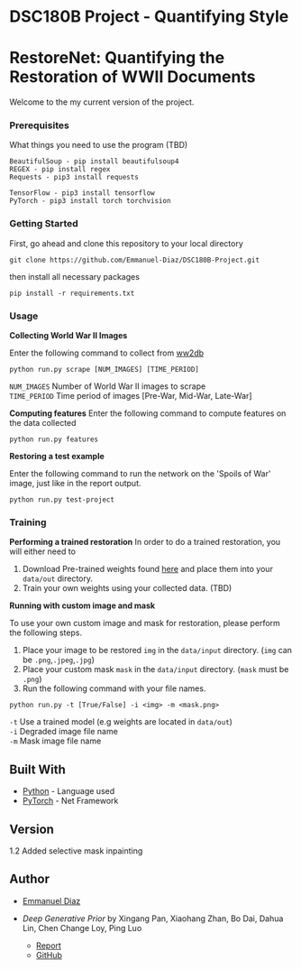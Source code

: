 # DSC180B Project - Quantifying Style
# RestoreNet: Quantifying the Restoration of WWII Documents

Welcome to the my current version of the project.

### Prerequisites

What things you need to use the program (TBD)

```
BeautifulSoup - pip install beautifulsoup4
REGEX - pip install regex
Requests - pip3 install requests

TensorFlow - pip3 install tensorflow
PyTorch - pip3 install torch torchvision
```

### Getting Started

First, go ahead and clone this repository to your local directory
```
git clone https://github.com/Emmanuel-Diaz/DSC180B-Project.git
```

then install all necessary packages

```
pip install -r requirements.txt
```


### Usage


**Collecting World War II Images**

Enter the following command to collect from [ww2db](http://ww2db.com/photo.php)

```
python run.py scrape [NUM_IMAGES] [TIME_PERIOD]
```

```NUM_IMAGES``` Number of World War II images to scrape<br>
```TIME_PERIOD``` Time period of images [Pre-War, Mid-War, Late-War]<br>


**Computing features**
Enter the following command to compute features on the data collected

```
python run.py features
```

**Restoring a test example**

Enter the following command to run the network on the 'Spoils of War' image, just like in the report output.
```
python run.py test-project
```

### Training

**Performing a trained restoration**
In order to do a trained restoration, you will either need to
1. Download Pre-trained weights found [here]() and place them into your ```data/out``` directory.
2. Train your own weights using your collected data. (TBD)

**Running with custom image and mask**

To use your own custom image and mask for restoration, please perform the following steps.
1. Place your image to be restored ```img``` in the ```data/input``` directory. (```img``` can be ```.png```,```.jpeg```,```.jpg```)
2. Place your custom mask ```mask``` in the ```data/input``` directory. (```mask``` must be ```.png```)
3. Run the following command with your file names.

```
python run.py -t [True/False] -i <img> -m <mask.png>
```

```-t``` Use a trained model (e.g weights are located in ```data/out```)<br>
```-i``` Degraded image file name<br>
```-m``` Mask image file name<br>


## Built With

* [Python](https://www.python.org/) - Language used
* [PyTorch](https://www.pytorch.org) - Net Framework


## Version

1.2 Added selective mask inpainting

## Author

* [Emmanuel Diaz](https://github.com/Emmanuel-Diaz)

* *Deep Generative Prior* by Xingang Pan, Xiaohang Zhan, Bo Dai, Dahua Lin, Chen Change Loy, Ping Luo 
	* [Report](https://arxiv.org/abs/2003.13659)
	* [GitHub](https://github.com/XingangPan/deep-generative-prior)
